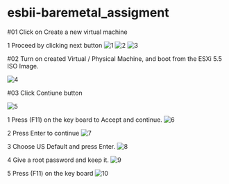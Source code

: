 # esbii-baremetal_assigment

#01 Click on Create a new virtual machine

1 Proceed by clicking next button
![1](https://cloud.githubusercontent.com/assets/15711984/17707764/849b4b76-63ff-11e6-927c-66420edebe7f.jpg)
![2](https://cloud.githubusercontent.com/assets/15711984/17707793/a9f7bc7e-63ff-11e6-8fe9-bb662cf81d5e.jpg)
![3](https://cloud.githubusercontent.com/assets/15711984/17707805/b4e464f2-63ff-11e6-8cdc-d357c0cfe275.jpg)

#02 Turn on created Virtual / Physical Machine, and boot from the ESXi 5.5 ISO Image.

![4](https://cloud.githubusercontent.com/assets/15711984/17707841/d71cdc34-63ff-11e6-950f-af19e132e065.jpg)

#03 Click Contiune button

![5](https://cloud.githubusercontent.com/assets/15711984/17707858/edea83c6-63ff-11e6-9a4e-4b7f3b253f4d.jpg)

1 Press (F11) on the key board to  Accept and continue.
![6](https://cloud.githubusercontent.com/assets/15711984/17708291/fedd2c54-6401-11e6-84cc-834606b14862.jpg)

2 Press Enter to continue 
![7](https://cloud.githubusercontent.com/assets/15711984/17708356/3e46c184-6402-11e6-9b05-dd45b2ee0dcc.jpg)

3 Choose US Default and press Enter.
![8](https://cloud.githubusercontent.com/assets/15711984/17708382/58828812-6402-11e6-9f5f-8484d37b60af.jpg)

4 Give a root password and keep it.
![9](https://cloud.githubusercontent.com/assets/15711984/17708405/71f15bac-6402-11e6-8c66-022a24933293.jpg)

5 Press (F11) on the key board 
![10](https://cloud.githubusercontent.com/assets/15711984/17708444/9f992116-6402-11e6-928f-4d601a8d2361.jpg)


